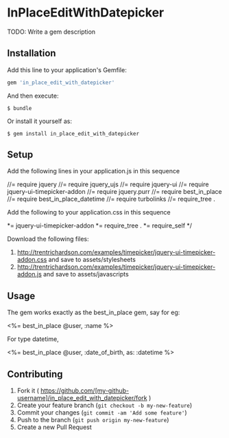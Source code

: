 # InPlaceEditWithDatepicker

TODO: Write a gem description

## Installation

Add this line to your application's Gemfile:

```ruby
gem 'in_place_edit_with_datepicker'
```

And then execute:

    $ bundle

Or install it yourself as:

    $ gem install in_place_edit_with_datepicker

## Setup

Add the following lines in your application.js in this sequence

//= require jquery
//= require jquery_ujs
//= require jquery-ui
//= require jquery-ui-timepicker-addon
//= require jquery.purr
//= require best_in_place
//= require best_in_place_datetime
//= require turbolinks
//= require_tree .

Add the following to your application.css in this sequence

 *= jquery-ui-timepicker-addon
 *= require_tree .
 *= require_self
 */

Download the following files:
1) http://trentrichardson.com/examples/timepicker/jquery-ui-timepicker-addon.css and save to assets/stylesheets
2) http://trentrichardson.com/examples/timepicker/jquery-ui-timepicker-addon.js and save to assets/javascripts

## Usage

The gem works exactly as the best_in_place gem, say for eg:

<%= best_in_place @user, :name %>

For type datetime, 

<%= best_in_place @user, :date_of_birth, as: :datetime %>

## Contributing

1. Fork it ( https://github.com/[my-github-username]/in_place_edit_with_datepicker/fork )
2. Create your feature branch (`git checkout -b my-new-feature`)
3. Commit your changes (`git commit -am 'Add some feature'`)
4. Push to the branch (`git push origin my-new-feature`)
5. Create a new Pull Request
